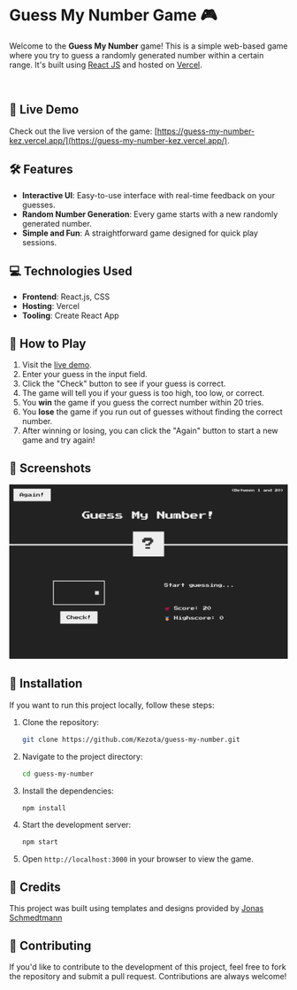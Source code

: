 # Guess My Number Game 🎮

Welcome to the **Guess My Number** game! This is a simple web-based game where you try to guess a randomly generated number within a certain range. It's built using [React JS](https://create-react-app.dev/) and hosted on [Vercel](https://vercel.com/).

<br>

## 🚀 Live Demo

Check out the live version of the game:
[https://guess-my-number-kez.vercel.app/](https://guess-my-number-kez.vercel.app/).

## 🛠️ Features

- **Interactive UI**: Easy-to-use interface with real-time feedback on your guesses.
- **Random Number Generation**: Every game starts with a new randomly generated number.
- **Simple and Fun**: A straightforward game designed for quick play sessions.

## 💻 Technologies Used

- **Frontend**: React.js, CSS
- **Hosting**: Vercel
- **Tooling**: Create React App

## 🎯 How to Play

1. Visit the [live demo](https://guess-my-number-kez.vercel.app/).
2. Enter your guess in the input field.
3. Click the "Check" button to see if your guess is correct.
4. The game will tell you if your guess is too high, too low, or correct.
5. You **win** the game if you guess the correct number within 20 tries.
6. You **lose** the game if you run out of guesses without finding the correct number.
7. After winning or losing, you can click the "Again" button to start a new game and try again!

## 📸 Screenshots

![Screenshot of the game](public/screenshot.png)

## 🔧 Installation

If you want to run this project locally, follow these steps:

1. Clone the repository:
   ```bash
   git clone https://github.com/Kezota/guess-my-number.git
   ```
2. Navigate to the project directory:
   ```bash
   cd guess-my-number
   ```
3. Install the dependencies:
   ```bash
   npm install
   ```
4. Start the development server:
   ```bash
   npm start
   ```
5. Open `http://localhost:3000` in your browser to view the game.

## 👏 Credits

This project was built using templates and designs provided by [Jonas Schmedtmann](https://github.com/jonasschmedtmann)

## 🤝 Contributing

If you'd like to contribute to the development of this project, feel free to fork the repository and submit a pull request. Contributions are always welcome!
